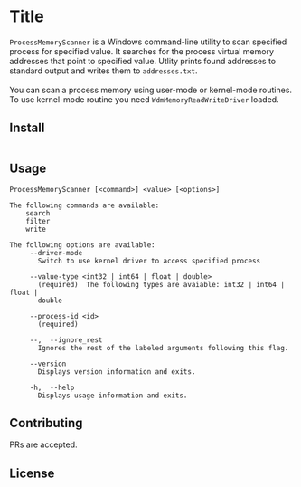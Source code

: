# Title

`ProcessMemoryScanner` is a Windows command-line utility to scan specified process for specified value. It searches for the process virtual memory addresses that point to specified value. Utlity prints found addresses to standard output and writes them to `addresses.txt`.  <br/>
<br/>
You can scan a process memory using user-mode or kernel-mode routines. To use kernel-mode routine you need `WdmMemoryReadWriteDriver` loaded.

## Install

```
```

## Usage

```
ProcessMemoryScanner [<command>] <value> [<options>]

The following commands are available:
    search
    filter
    write

The following options are available:
     --driver-mode
       Switch to use kernel driver to access specified process
  
     --value-type <int32 | int64 | float | double>
       (required)  The following types are avaiable: int32 | int64 | float |
       double
  
     --process-id <id>
       (required)
  
     --,  --ignore_rest
       Ignores the rest of the labeled arguments following this flag.
  
     --version
       Displays version information and exits.
  
     -h,  --help
       Displays usage information and exits.
```

## Contributing

PRs are accepted.

## License
